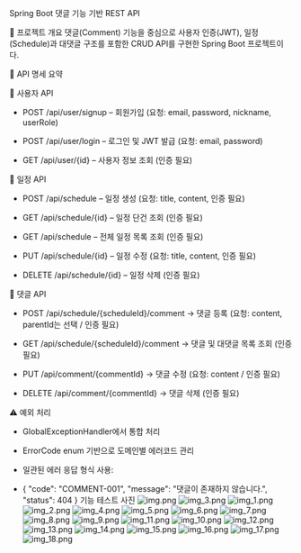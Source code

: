 Spring Boot 댓글 기능 기반 REST API

📝 프로젝트 개요
댓글(Comment) 기능을 중심으로 사용자 인증(JWT), 일정(Schedule)과 대댓글 구조를 포함한 CRUD API를 구현한 Spring Boot 프로젝트이다.

📮 API 명세 요약

👤 사용자 API

- POST /api/user/signup – 회원가입 (요청: email, password, nickname, userRole)

- POST /api/user/login – 로그인 및 JWT 발급 (요청: email, password)

- GET /api/user/{id} – 사용자 정보 조회 (인증 필요)

📆 일정 API

- POST /api/schedule – 일정 생성 (요청: title, content, 인증 필요)

- GET /api/schedule/{id} – 일정 단건 조회 (인증 필요)

- GET /api/schedule – 전체 일정 목록 조회 (인증 필요)

- PUT /api/schedule/{id} – 일정 수정 (요청: title, content, 인증 필요)

- DELETE /api/schedule/{id} – 일정 삭제 (인증 필요)

💬 댓글 API

- POST /api/schedule/{scheduleId}/comment
→ 댓글 등록 (요청: content, parentId는 선택 / 인증 필요)

- GET /api/schedule/{scheduleId}/comment
→ 댓글 및 대댓글 목록 조회 (인증 필요)

- PUT /api/comment/{commentId}
→ 댓글 수정 (요청: content / 인증 필요)

- DELETE /api/comment/{commentId}
→ 댓글 삭제 (인증 필요)

⚠️ 예외 처리

- GlobalExceptionHandler에서 통합 처리

- ErrorCode enum 기반으로 도메인별 에러코드 관리

- 일관된 에러 응답 형식 사용:
- {
  "code": "COMMENT-001",
  "message": "댓글이 존재하지 않습니다.",
  "status": 404
  }
기능 테스트 사진
![img.png](img.png)
![img_3.png](img_3.png)
![img_1.png](img_1.png)
![img_2.png](img_2.png)
![img_4.png](img_4.png)
![img_5.png](img_5.png)
![img_6.png](img_6.png)
![img_7.png](img_7.png)
![img_8.png](img_8.png)
![img_9.png](img_9.png)
![img_11.png](img_11.png)
![img_10.png](img_10.png)
![img_12.png](img_12.png)
![img_13.png](img_13.png)
![img_14.png](img_14.png)
![img_15.png](img_15.png)
![img_16.png](img_16.png)
![img_17.png](img_17.png)
![img_18.png](img_18.png)